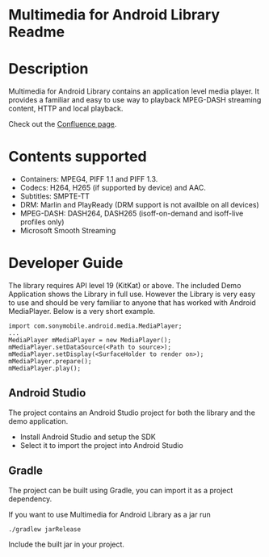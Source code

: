 # Multimedia for Android Library Readme

# Description
Multimedia for Android Library contains an application level media player. It provides a familiar and easy to use way to playback MPEG-DASH streaming content, HTTP and local playback.

Check out the [Confluence page](https://orbviu.atlassian.net/wiki/display/EN/Multimedia+Android+Library).

# Contents supported
  * Containers: MPEG4, PIFF 1.1 and PIFF 1.3.
  * Codecs: H264, H265 (if supported by device) and AAC.
  * Subtitles: SMPTE-TT
  * DRM: Marlin and PlayReady (DRM support is not availble on all devices)
  * MPEG-DASH: DASH264, DASH265 (isoff-on-demand and isoff-live profiles only)
  * Microsoft Smooth Streaming
  
# Developer Guide
The library requires API level 19 (KitKat) or above.
The included Demo Application shows the Library in full use. However the Library is very easy to use and should be very familiar to anyone that has worked with Android MediaPlayer. Below is a very short example.
```
import com.sonymobile.android.media.MediaPlayer;
...
MediaPlayer mMediaPlayer = new MediaPlayer();
mMediaPlayer.setDataSource(<Path to source>);
mMediaPlayer.setDisplay(<SurfaceHolder to render on>);
mMediaPlayer.prepare();
mMediaPlayer.play();
```

## Android Studio
The project contains an Android Studio project for both the library and the demo application.
* Install Android Studio and setup the SDK 
* Select it to import the project into Android Studio 

## Gradle
The project can be built using Gradle, you can import it as a project dependency.

If you want to use Multimedia for Android Library as a jar run
```
./gradlew jarRelease
```
Include the built jar in your project.
